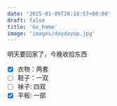 ```yaml
---
date: '2025-01-09T20:10:57+08:00'
draft: false
title: 'Go_home'
image: 'images/daydayup.jpg'
---
```


明天要回家了，今晚收拾东西

-   [x] 衣物：两套<br/>
-   [ ] 鞋子：一双<br/>
-   [ ] 袜子: 四双<br/>
-   [x] 平板: 一部<br/>
